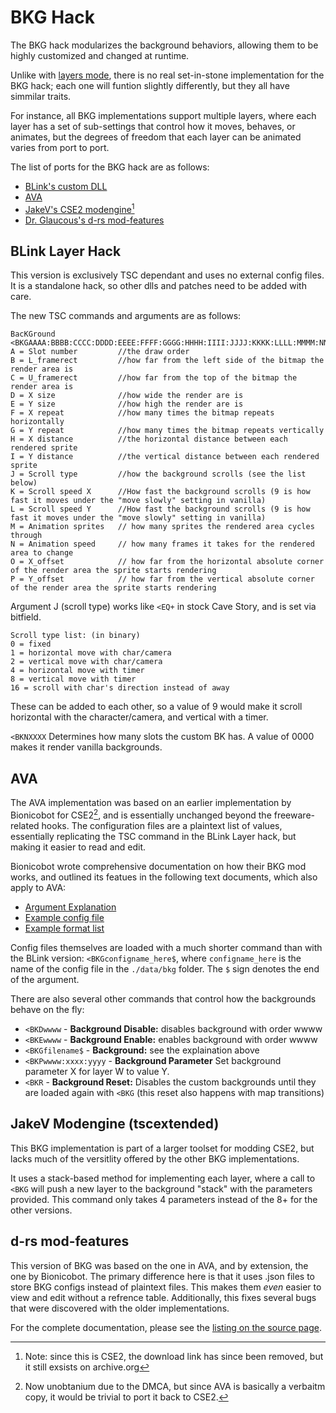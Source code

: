 # BKG Hack

The BKG hack modularizes the background behaviors, allowing them to be highly customized and changed at runtime.


Unlike with [layers mode](layers-mode), there is no real set-in-stone implementation for the BKG hack; each one will funtion slightly differently, but they all have simmilar traits.

For instance, all BKG implementations support multiple layers, where each layer has a set of sub-settings that control how it moves, behaves, or animates, but the degrees of freedom that each layer can be animated varies from port to port.


The list of ports for the BKG hack are as follows:
- [BLink's custom DLL](https://forum.cavestory.org/threads/blinks-multi-layered-background-hack.14250/)
- [AVA](ava)
- [JakeV's CSE2 modengine](https://forum.cavestory.org/threads/mod-engine-tsc-extended.15369/)[^1]
- [Dr. Glaucous's d-rs mod-features](https://github.com/DrGlaucous/doukutsu-rs-nm/tree/mod-features)


[^1]: Note: since this is CSE2, the download link has since been removed, but it still exsists on archive.org


## BLink Layer Hack

This version is exclusively TSC dependant and uses no external config files. It is a standalone hack, so other dlls and patches need to be added with care.

The new TSC commands and arguments are as follows:
```
BacKGround
<BKGAAAA:BBBB:CCCC:DDDD:EEEE:FFFF:GGGG:HHHH:IIII:JJJJ:KKKK:LLLL:MMMM:NNNN:OOOO:PPPP
A = Slot number         //the draw order
B = L_framerect         //how far from the left side of the bitmap the render area is
C = U_framerect         //how far from the top of the bitmap the render area is
D = X size              //how wide the render are is
E = Y size              //how high the render are is
F = X repeat            //how many times the bitmap repeats horizontally
G = Y repeat            //how many times the bitmap repeats vertically
H = X distance          //the horizontal distance between each rendered sprite
I = Y distance          //the vertical distance between each rendered sprite
J = Scroll type         //how the background scrolls (see the list below)
K = Scroll speed X      //How fast the background scrolls (9 is how fast it moves under the "move slowly" setting in vanilla)
L = Scroll speed Y      //How fast the background scrolls (9 is how fast it moves under the "move slowly" setting in vanilla)
M = Animation sprites   // how many sprites the rendered area cycles through
N = Animation speed     // how many frames it takes for the rendered area to change
O = X_offset            // how far from the horizontal absolute corner of the render area the sprite starts rendering
P = Y_offset            // how far from the vertical absolute corner of the render area the sprite starts rendering
```
Argument J (scroll type) works like `<EQ+` in stock Cave Story, and is set via bitfield.
```
Scroll type list: (in binary)
0 = fixed
1 = horizontal move with char/camera
2 = vertical move with char/camera
4 = horizontal move with timer
8 = vertical move with timer
16 = scroll with char's direction instead of away
```
These can be added to each other, so a value of 9 would make it scroll horizontal with the character/camera, and vertical with a timer.

`<BKNXXXX` Determines how many slots the custom BK has. A value of 0000 makes it render vanilla backgrounds.

## AVA
The AVA implementation was based on an earlier implementation by Bionicobot for CSE2[^2], and is essentially unchanged beyond the freeware-related hooks. The configuration files are a plaintext list of values, essentially replicating the TSC command in the BLink Layer hack, but making it easier to read and edit.

[^2]: Now unobtanium due to the DMCA, but since AVA is basically a verbaitm copy, it would be trivial to port it back to CSE2.

Bionicobot wrote comprehensive documentation on how their BKG mod works, and outlined its featues in the following text documents, which also apply to AVA:
- [Argument Explanation](files/ava_bkg/CustomTSC_BKG_Explanation.txt)
- [Example config file](files/ava_bkg/CustomTSC_BKG_Example.txt)
- [Example format list](files/ava_bkg/CustomTSC_BKG_Format.txt)

Config files themselves are loaded with a much shorter command than with the BLink version:
`<BKGconfigname_here$`, where `configname_here` is the name of the config file in the `./data/bkg` folder. The `$` sign denotes the end of the argument.

There are also several other commands that control how the backgrounds behave on the fly:
 - `<BKDwwww` - **Background Disable:** disables background with order wwww
 - `<BKEwwww` - **Background Enable:** enables background with order wwww
 - `<BKGfilename$` - **Background:** see the explaination above
 - `<BKPwwww:xxxx:yyyy` - **Background Parameter** Set background parameter X for layer W to value Y.
- `<BKR` - **Background Reset:** Disables the custom backgrounds until they are loaded again with `<BKG` (this reset also happens with map transitions)


## JakeV Modengine (tscextended)

This BKG implementation is part of a larger toolset for modding CSE2, but lacks much of the versitlity offered by the other BKG implementations.

It uses a stack-based method for implementing each layer, where a call to `<BKG` will push a new layer to the background "stack" with the parameters provided. This command only takes 4 parameters instead of the 8+ for the other versions.


## d-rs mod-features

This version of BKG was based on the one in AVA, and by extension, the one by Bionicobot.
The primary difference here is that it uses .json files to store BKG configs instead of plaintext files.
This makes them *even* easier to view and edit without a refrence table.
Additionally, this fixes several bugs that were discovered with the older implementations.

For the complete documentation, please see the [listing on the source page](https://github.com/DrGlaucous/doukutsu-rs-nm/blob/mod-features/Documentation.md).










